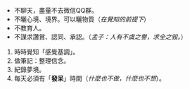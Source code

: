 - 不聊天，盡量不去微信QQ群。
- 不曬心境、境界。可以曬物質（*在覺知的前提下*）
- 不教育人。
- 不謀求讚賞、認同、承認。（*孟子：人有不虞之譽，求全之毀。*）



1. 時時覺知「感覺基調」。
2. 做筆記：整理信念。
3. 紀錄夢境。
4. 每天必須有「**發呆**」時間（*什麼也不做，什麼也不想*）。

